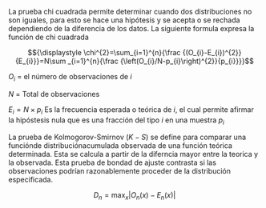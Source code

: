 
La prueba chi cuadrada permite determinar cuando dos distribuciones no son iguales, para esto se hace una hipótesis y se acepta o se rechada dependiendo de la diferencia de los datos.  La siguiente formula expresa la función de chi cuadrada


$${\displaystyle \chi^{2}=\sum_{i=1}^{n}{\frac {(O_{i}-E_{i})^{2}}{E_{i}}}=N\sum _{i=1}^{n}{\frac {\left(O_{i}/N-p_{i}\right)^{2}}{p_{i}}}}$$

$O_{i}$ = el número de observaciones de $i$

$N$ = Total de observaciones

$E_{i}=N \times p_{i}$ Es la frecuencia esperada o teórica de $i$, el cual permite afirmar la hipóstesis nula que es una fracción del tipo $i$ en una muestra $p_{i}$

La prueba de Kolmogorov-Smirnov $(K-S)$ se define para comparar una funciónde distribuciónacumulada observada de una función teórica determinada. Esta se calcula a partir de la diferncia mayor entre la teorica y la observada. Esta prueba de bondad de ajuste contrasta si las observaciones podrían razonablemente proceder de la distribución especificada. 

$$ 
D_{n}=\max _{x}|O_{n}(x)-E_n(x)|
$$
